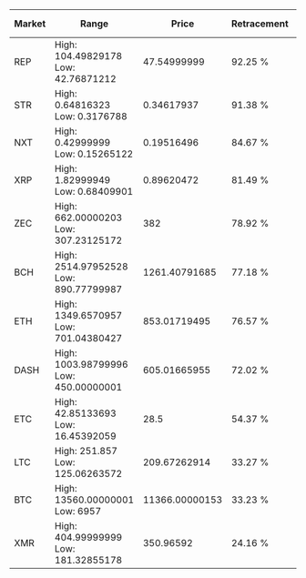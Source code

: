 | Market | Range | Price| Retracement | Doubles to 50% |
| --- | --- | --- | --- | --- |
| REP | High: 104.49829178<br />Low: 42.76871212 | 47.54999999 | 92.25 % | 1.55 |
| STR | High: 0.64816323<br />Low: 0.3176788 | 0.34617937 | 91.38 % | 1.40 |
| NXT | High: 0.42999999<br />Low: 0.15265122 | 0.19516496 | 84.67 % | 1.49 |
| XRP | High: 1.82999949<br />Low: 0.68409901 | 0.89620472 | 81.49 % | 1.40 |
| ZEC | High: 662.00000203<br />Low: 307.23125172 | 382 | 78.92 % | 1.27 |
| BCH | High: 2514.97952528<br />Low: 890.77799987 | 1261.40791685 | 77.18 % | 1.35 |
| ETH | High: 1349.6570957<br />Low: 701.04380427 | 853.01719495 | 76.57 % | 1.20 |
| DASH | High: 1003.98799996<br />Low: 450.00000001 | 605.01665955 | 72.02 % | 1.20 |
| ETC | High: 42.85133693<br />Low: 16.45392059 | 28.5 | 54.37 % | 1.04 |
| LTC | High: 251.857<br />Low: 125.06263572 | 209.67262914 | 33.27 % | 0.00 |
| BTC | High: 13560.00000001<br />Low: 6957 | 11366.00000153 | 33.23 % | 0.00 |
| XMR | High: 404.99999999<br />Low: 181.32855178 | 350.96592 | 24.16 % | 0.00 |
